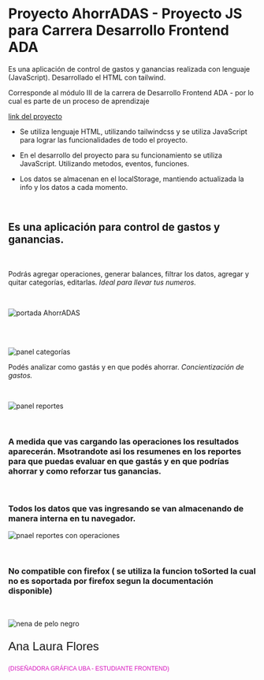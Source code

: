 # Proyecto AhorrADAS - Proyecto JS para Carrera Desarrollo Frontend ADA
<p> Es una aplicación de control de gastos y ganancias realizada con lenguaje (JavaScript). Desarrollado el HTML con tailwind. </p>
<p> Corresponde al módulo III de la carrera de Desarrollo Frontend ADA - por lo cual es parte de un proceso de aprendizaje </p>

[link del proyecto](https://ana-laura-flores.github.io/ahorradas-proyect-javascript/)



 - Se utiliza lenguaje HTML, utilizando tailwindcss y se utiliza JavaScript para lograr las funcionalidades de todo el proyecto.

<!-- ``` html
    <footer class="bg-[#D22779] w-full h-24 flex justify-center items-center">
        <h2 class="text-white text-lg font-mono	">Realizado por Ana Laura Flores</h2>
    </footer>

 ```      -->
 <!-- fragmento de código HTML       -->


 - En el desarrollo del proyecto para su funcionamiento se utiliza JavaScript. Utilizando metodos, eventos, funciones.

 - Los datos se almacenan en el localStorage, mantiendo actualizada la info y los datos a cada momento.

 <!-- ``` javascript
 const deleteOperation = (id) => {
  const currentOperation = getData("operations").filter(
    (operation) => operation.id !== id);
  setData("operations", currentOperation);
};
``` -->
<!-- ejemplo de una función realizada en el proyecto (esta función permite que eliminar una operación guardada) -->
 
 <br>


## Es una aplicación para control de gastos y ganancias.
<br>
<p>Podrás agregar operaciones, generar balances, filtrar los datos, agregar y quitar categorías, editarlas.<em> Ideal para llevar tus numeros.</em></p>
<br>

![portada AhorrADAS](./images/portada-proyecto.jpg)

<br>
<br>

![panel categorías](./images/categorias.jpg)
<br>

<p>Podés analizar como gastás y en que podés ahorrar. <em>Concientización de gastos.</em></p>
<br>

![panel reportes](./images/reportes.jpg)

<br>

### A medida que vas cargando las operaciones los resultados aparecerán. Msotrandote asi los resumenes en los reportes para que puedas evaluar en que gastás y en que podrías ahorrar y como reforzar tus ganancias.
<br>

### Todos los datos que vas ingresando se van almacenando de manera interna en tu navegador.

![pnael reportes con operaciones](./images/balance.jpg)

<br>

### No compatible con firefox ( se utiliza la funcion toSorted la cual no es soportada por firefox segun la documentación disponible)
<br>

![nena de pelo negro](./images/logo_krear.png)
<br>
<p style="font-family:Arial; font-size:24px;"> Ana Laura Flores </p>
 <p style="font-family:Arial; font-size:12px; color:#d813be"> (DISEÑADORA GRÁFICA UBA - ESTUDIANTE FRONTEND) </p>




